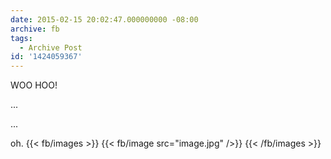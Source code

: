 ```yaml
---
date: 2015-02-15 20:02:47.000000000 -08:00
archive: fb
tags: 
  - Archive Post
id: '1424059367'
---
```


WOO HOO! 

...

...

oh.
{{< fb/images >}}
{{< fb/image src="image.jpg" />}}
{{< /fb/images >}}
